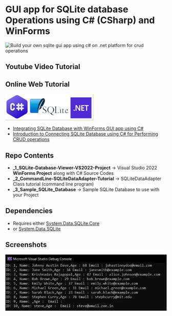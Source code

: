 # GUI app for SQLite database Operations using C# (CSharp) and WinForms

![Build your own sqlite gui app using c# on .net platform for crud operations](/blob/main/_4_Screenshots/simple-sqlite-database-viewer.jpg)

## Youtube Video Tutorial

## Online Web Tutorial

![creating a gui app for displaying sqlite database on winforms](https://github.com/xanthium-enterprises/GUI-app-for-SQLite-database-CRUD-ops-using-CSharp-and-WinForms/blob/main/_4_Screenshots/sqlite-csharp-dotnet-source-code.jpg)

- [Integrating SQLite Database with WinForms GUI app using C# ](https://www.xanthium.in/building-csharp-sqlite-gui-crud-applications-using-winforms-api-tutorial)
- [Introduction to Connecting SQLite Database using C# for Performing CRUD operations](https://www.xanthium.in/cross-platform-create-connect-update-sqlite3-database-using-csharp-dotnet-platform)

## Repo Contents

 - **_1_SQLite-Database-Viewer-VS2022-Project**  -> Visual Studio 2022 **WinForms Project** along with C# Source Codes 
 - **_2_CommandLine-SQLiteDataAdapter-Tutorial** -> SQLiteDataAdapter Class tutorial (command line program)
 - **_3_Sample_SQLite_Database** -> Sample SQLite Database to use with your Project
 

## Dependencies

- Requires either [System.Data.SQLite.Core](https://www.nuget.org/packages/System.Data.SQLite.Core)
- or [System.Data.SQLite](https://www.nuget.org/packages/System.Data.SQLite)

## Screenshots

![](https://github.com/xanthium-enterprises/GUI-app-for-SQLite-database-CRUD-ops-using-CSharp-and-WinForms/blob/main/_4_Screenshots/sqlite_data_adapter_output.png)
 
